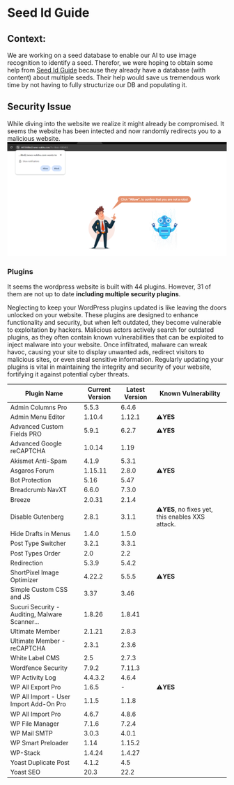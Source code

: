 # Seed Id Guide

## Context:

We are working on a seed database to enable our AI to use image recognition to
identify a seed. Therefor, we were hoping to obtain some help from [Seed Id
Guide](https://seedidguide.idseed.org/) because they already have a database
(with content) about multiple seeds. Their help would save us tremendous work
time by not having to fully structurize our DB and populating it.

## Security Issue

While diving into the website we realize it might already be compromised. It
seems the website has been intected and now randomly redirects you to a
malicious website. ![malicious site screenshot](img/malicious-site.png)

### Plugins
It seems the wordpress website is built with 44 plugins. However, 31 of them are not up to date **including multiple security plugins**.

Neglecting to keep your WordPress plugins updated is like leaving the doors
unlocked on your website. These plugins are designed to enhance functionality
and security, but when left outdated, they become vulnerable to exploitation by
hackers. Malicious actors actively search for outdated plugins, as they often
contain known vulnerabilities that can be exploited to inject malware into your
website. Once infiltrated, malware can wreak havoc, causing your site to display
unwanted ads, redirect visitors to malicious sites, or even steal sensitive
information. Regularly updating your plugins is vital in maintaining the
integrity and security of your website, fortifying it against potential cyber
threats.

| Plugin Name                                     | Current Version | Latest Version | Known Vulnerability |
|-------------------------------------------------|-----------------|----------------|---------------------|
| Admin Columns Pro                               | 5.5.3           | 6.4.6          | 
| Admin Menu Editor                               | 1.10.4          | 1.12.1         |**:warning:YES** 
| Advanced Custom Fields PRO                      | 5.9.1           | 6.2.7          |**:warning:YES** 
| Advanced Google reCAPTCHA                       | 1.0.14          | 1.19           |
| Akismet Anti-Spam                               | 4.1.9           | 5.3.1          |
| Asgaros Forum                                   | 1.15.11         | 2.8.0          |**:warning:YES** 
| Bot Protection                                  | 5.16            | 5.47           |
| Breadcrumb NavXT                                | 6.6.0           | 7.3.0          |
| Breeze                                          | 2.0.31          | 2.1.4          |
| Disable Gutenberg                               | 2.8.1           | 3.1.1          | **:warning:YES**, no fixes yet, this enables XXS attack.
| Hide Drafts in Menus                            | 1.4.0           | 1.5.0          |
| Post Type Switcher                              | 3.2.1           | 3.3.1          |
| Post Types Order                                | 2.0             | 2.2            |
| Redirection                                     | 5.3.9           | 5.4.2          |
| ShortPixel Image Optimizer                      | 4.22.2          | 5.5.5          | **:warning:YES** 
| Simple Custom CSS and JS                        | 3.37            | 3.46           |
| Sucuri Security - Auditing, Malware Scanner... | 1.8.26          | 1.8.41         |
| Ultimate Member                                 | 2.1.21          | 2.8.3          |
| Ultimate Member - reCAPTCHA                     | 2.3.1           | 2.3.6          |
| White Label CMS                                 | 2.5             | 2.7.3          |
| Wordfence Security                              | 7.9.2           | 7.11.3         |
| WP Activity Log                                 | 4.4.3.2         | 4.6.4          |
| WP All Export Pro                               | 1.6.5           | -              | **:warning:YES** 
| WP All Import - User Import Add-On Pro          | 1.1.5           | 1.1.8          |
| WP All Import Pro                               | 4.6.7           | 4.8.6          |
| WP File Manager                                 | 7.1.6           | 7.2.4          |
| WP Mail SMTP                                    | 3.0.3           | 4.0.1          |
| WP Smart Preloader                              | 1.14            | 1.15.2         |
| WP-Stack                                        | 1.4.24          | 1.4.27         |
| Yoast Duplicate Post                            | 4.1.2           | 4.5            |
| Yoast SEO                                       | 20.3            | 22.2              |
